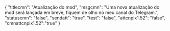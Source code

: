 {
"titlecmn": "Atualização do mod",
"msgcmn": "Uma nova atualização do mod será lançada em breve, fiquem de olho no meu canal do Telegram.",
"statuscmn": "false",
"sendatt": "true",
"test": "false",
"attcnpix1.52": "false",
"cmnattcnpix1.52":"true"
}
